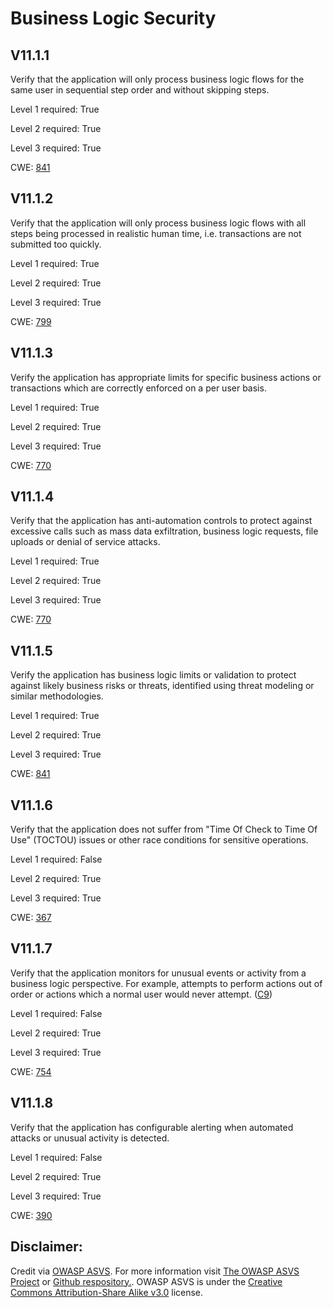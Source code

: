 #  Business Logic Security
## V11.1.1
Verify that the application will only process business logic flows for the same user in sequential step order and without skipping steps.
Level 1 required: True
Level 2 required: True
Level 3 required: True
CWE: [841](https://cwe.mitre.org/data/definitions/841)
## V11.1.2
Verify that the application will only process business logic flows with all steps being processed in realistic human time, i.e. transactions are not submitted too quickly.
Level 1 required: True
Level 2 required: True
Level 3 required: True
CWE: [799](https://cwe.mitre.org/data/definitions/799)
## V11.1.3
Verify the application has appropriate limits for specific business actions or transactions which are correctly enforced on a per user basis.
Level 1 required: True
Level 2 required: True
Level 3 required: True
CWE: [770](https://cwe.mitre.org/data/definitions/770)
## V11.1.4
Verify that the application has anti-automation controls to protect against excessive calls such as mass data exfiltration, business logic requests, file uploads or denial of service attacks.
Level 1 required: True
Level 2 required: True
Level 3 required: True
CWE: [770](https://cwe.mitre.org/data/definitions/770)
## V11.1.5
Verify the application has business logic limits or validation to protect against likely business risks or threats, identified using threat modeling or similar methodologies.
Level 1 required: True
Level 2 required: True
Level 3 required: True
CWE: [841](https://cwe.mitre.org/data/definitions/841)
## V11.1.6
Verify that the application does not suffer from "Time Of Check to Time Of Use" (TOCTOU) issues or other race conditions for sensitive operations.
Level 1 required: False
Level 2 required: True
Level 3 required: True
CWE: [367](https://cwe.mitre.org/data/definitions/367)
## V11.1.7
Verify that the application monitors for unusual events or activity from a business logic perspective. For example, attempts to perform actions out of order or actions which a normal user would never attempt. ([C9](https://owasp.org/www-project-proactive-controls/#div-numbering))
Level 1 required: False
Level 2 required: True
Level 3 required: True
CWE: [754](https://cwe.mitre.org/data/definitions/754)
## V11.1.8
Verify that the application has configurable alerting when automated attacks or unusual activity is detected.
Level 1 required: False
Level 2 required: True
Level 3 required: True
CWE: [390](https://cwe.mitre.org/data/definitions/390)

## Disclaimer:
Credit via [OWASP ASVS](https://owasp.org/www-project-application-security-verification-standard/). For more information visit [The OWASP ASVS Project](https://owasp.org/www-project-application-security-verification-standard/) or [Github respository.](https://github.com/OWASP/ASVS). OWASP ASVS is under the [Creative Commons Attribution-Share Alike v3.0](https://creativecommons.org/licenses/by-sa/3.0/) license.
